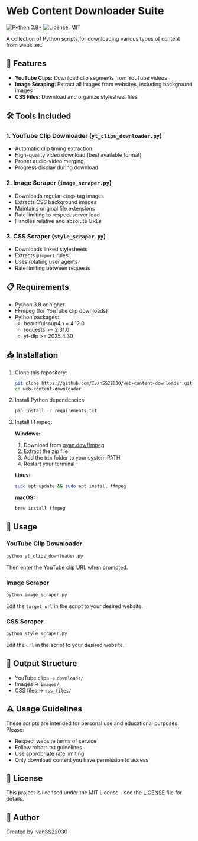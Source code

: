 # Web Content Downloader Suite

[![Python 3.8+](https://img.shields.io/badge/python-3.8+-blue.svg)](https://www.python.org/downloads/)
[![License: MIT](https://img.shields.io/badge/License-MIT-yellow.svg)](https://opensource.org/licenses/MIT)

A collection of Python scripts for downloading various types of content from websites.

## 🚀 Features

- **YouTube Clips**: Download clip segments from YouTube videos
- **Image Scraping**: Extract all images from websites, including background images
- **CSS Files**: Download and organize stylesheet files

## 🛠️ Tools Included

### 1. YouTube Clip Downloader (`yt_clips_downloader.py`)

- Automatic clip timing extraction
- High-quality video download (best available format)
- Proper audio-video merging
- Progress display during download

### 2. Image Scraper (`image_scraper.py`)

- Downloads regular `<img>` tag images
- Extracts CSS background images
- Maintains original file extensions
- Rate limiting to respect server load
- Handles relative and absolute URLs

### 3. CSS Scraper (`style_scraper.py`)

- Downloads linked stylesheets
- Extracts `@import` rules
- Uses rotating user agents
- Rate limiting between requests

## 📋 Requirements

- Python 3.8 or higher
- FFmpeg (for YouTube clip downloads)
- Python packages:
  - beautifulsoup4 >= 4.12.0
  - requests >= 2.31.0
  - yt-dlp >= 2025.4.30

## 📥 Installation

1. Clone this repository:

   ```bash
   git clone https://github.com/IvanSS22030/web-content-downloader.git
   cd web-content-downloader
   ```

2. Install Python dependencies:

   ```bash
   pip install -r requirements.txt
   ```

3. Install FFmpeg:

   **Windows:**

   1. Download from [gyan.dev/ffmpeg](https://www.gyan.dev/ffmpeg/builds/ffmpeg-release-essentials.zip)
   2. Extract the zip file
   3. Add the `bin` folder to your system PATH
   4. Restart your terminal

   **Linux:**

   ```bash
   sudo apt update && sudo apt install ffmpeg
   ```

   **macOS:**

   ```bash
   brew install ffmpeg
   ```

## 🎯 Usage

### YouTube Clip Downloader

```bash
python yt_clips_downloader.py
```

Then enter the YouTube clip URL when prompted.

### Image Scraper

```bash
python image_scraper.py
```

Edit the `target_url` in the script to your desired website.

### CSS Scraper

```bash
python style_scraper.py
```

Edit the `url` in the script to your desired website.

## 📂 Output Structure

- YouTube clips → `downloads/`
- Images → `images/`
- CSS files → `css_files/`

## ⚠️ Usage Guidelines

These scripts are intended for personal use and educational purposes. Please:

- Respect website terms of service
- Follow robots.txt guidelines
- Use appropriate rate limiting
- Only download content you have permission to access

## 📄 License

This project is licensed under the MIT License - see the [LICENSE](LICENSE) file for details.

## 👤 Author

Created by IvanSS22030
